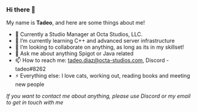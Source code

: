 ### Hi there 👋

My name is **Tadeo**, and here are some things about me!

- 🔭 Currently a Studio Manager at Octa Studios, LLC.
- 🌱 I’m currently learning C++ and advanced server infrastructure
- 👯 I’m looking to collaborate on anything, as long as its in my skillset!
- 💬 Ask me about anything Spigot or Java related
- 📫 How to reach me: tadeo.diaz@octa-studios.com, Discord - tadeo#8262
- ⚡ Everything else: I love cats, working out, reading books and meeting new people

_If you want to contact me about anything, please use Discord or my email to get in touch with me_
